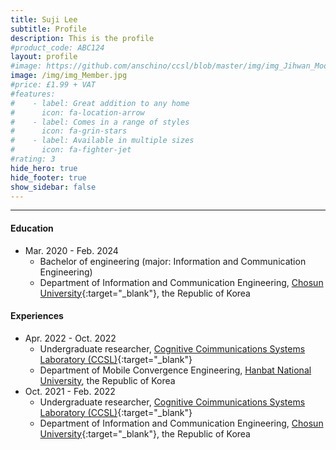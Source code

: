 ```yaml
---
title: Suji Lee
subtitle: Profile
description: This is the profile
#product_code: ABC124
layout: profile
#image: https://github.com/anschino/ccsl/blob/master/img/img_Jihwan_Moon.jpg?raw=true
image: /img/img_Member.jpg
#price: £1.99 + VAT
#features:
#    - label: Great addition to any home
#      icon: fa-location-arrow
#    - label: Comes in a range of styles
#      icon: fa-grin-stars
#    - label: Available in multiple sizes
#      icon: fa-fighter-jet
#rating: 3
hide_hero: true
hide_footer: true
show_sidebar: false
---
```


--------------------------------------------------

#### Education
* Mar. 2020	-	Feb. 2024
  * Bachelor of engineering (major: Information and Communication Engineering)
  * Department of Information and Communication Engineering, [Chosun University](http://www.chosun.ac.kr/){:target="_blank"}, the Republic of Korea

#### Experiences
* Apr. 2022 - Oct. 2022
  * Undergraduate researcher, [Cognitive Coimmunications Systems Laboratory (CCSL)](https://anschino.github.io/ccsl){:target="_blank"}
  * Department of Mobile Convergence Engineering, [Hanbat National University](https://www.hanbat.ac.kr/), the Republic of Korea
* Oct. 2021 - Feb. 2022
  * Undergraduate researcher, [Cognitive Coimmunications Systems Laboratory (CCSL)](https://anschino.github.io/ccsl){:target="_blank"}
  * Department of Information and Communication Engineering, [Chosun University](http://www.chosun.ac.kr/){:target="_blank"}, the Republic of Korea

